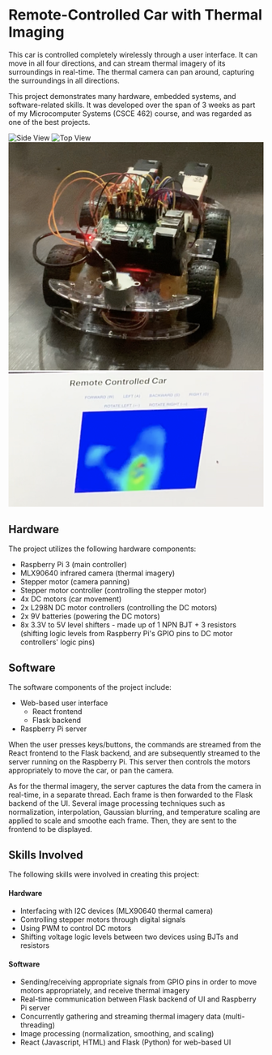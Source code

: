 # Remote-Controlled Car with Thermal Imaging

This car is controlled completely wirelessly through a user interface. It can move in all four 
directions, and can stream thermal imagery of its surroundings in real-time. The thermal camera 
can pan around, capturing the surroundings in all directions.

This project demonstrates many hardware, embedded systems, and software-related skills. It was 
developed over the span of 3 weeks as part of my Microcomputer Systems (CSCE 462) course, and was 
regarded as one of the best projects.

![Side View](images/side-view.png)
![Top View](images/top-view.png)
![Front View](images/front-view.png)
![User Interface](images/user-interface.png)

## Hardware

The project utilizes the following hardware components:

- Raspberry Pi 3 (main controller)
- MLX90640 infrared camera (thermal imagery)
- Stepper motor (camera panning)
- Stepper motor controller (controlling the stepper motor)
- 4x DC motors (car movement)
- 2x L298N DC motor controllers (controlling the DC motors)
- 2x 9V batteries (powering the DC motors)
- 8x 3.3V to 5V level shifters - made up of 1 NPN BJT + 3 resistors (shifting logic levels from 
  Raspberry Pi's GPIO pins to DC motor controllers' logic pins)

## Software

The software components of the project include:

- Web-based user interface
  - React frontend
  - Flask backend
- Raspberry Pi server

When the user presses keys/buttons, the commands are streamed from the React frontend to the Flask 
backend, and are subsequently streamed to the server running on the Raspberry Pi. This server then 
controls the motors appropriately to move the car, or pan the camera.

As for the thermal imagery, the server captures the data from the camera in real-time, in a separate 
thread. Each frame is then forwarded to the Flask backend of the UI. Several image processing 
techniques such as normalization, interpolation, Gaussian blurring, and temperature scaling are 
applied to scale and smoothe each frame. Then, they are sent to the frontend to be displayed.

## Skills Involved

The following skills were involved in creating this project:

#### Hardware

- Interfacing with I2C devices (MLX90640 thermal camera)
- Controlling stepper motors through digital signals
- Using PWM to control DC motors
- Shifting voltage logic levels between two devices using BJTs and resistors

#### Software

- Sending/receiving appropriate signals from GPIO pins in order to move motors appropriately,
  and receive thermal imagery
- Real-time communication between Flask backend of UI and Raspberry Pi server
- Concurrently gathering and streaming thermal imagery data (multi-threading)
- Image processing (normalization, smoothing, and scaling)
- React (Javascript, HTML) and Flask (Python) for web-based UI
